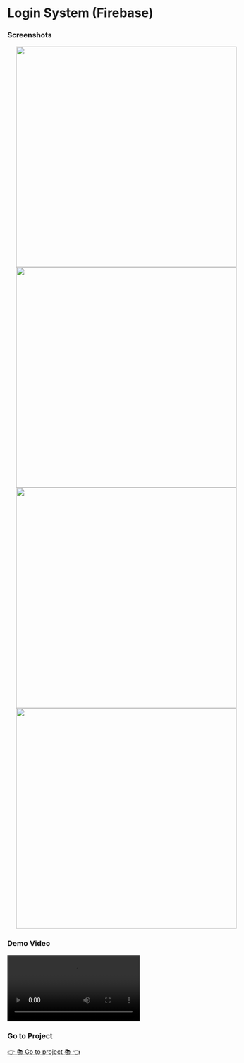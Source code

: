 # Login System (Firebase)

### Screenshots


<img src="https://github.com/user-attachments/assets/a62ff5ba-1ebb-4bcb-a0ff-23b415d4dba0" height=500px hspace=20>
<img src="https://github.com/user-attachments/assets/96a4d761-b626-4d1d-8f32-80d310a036b7" height=500px hspace=20>
<br>

<img src="https://github.com/user-attachments/assets/5bb1935d-a2c8-4219-9086-8e06681e10d9" height=500px hspace=20>
<img src="https://github.com/user-attachments/assets/32cc527a-c96b-4902-a24b-071104623a7d" height=500px hspace=20>

### Demo Video

<video src = "https://github.com/user-attachments/assets/9d0ec075-bc79-4990-a138-d8a02dc314f1">,

### Go to Project
[👉 📚 Go to project 📚 👈](https://github.com/MauryaAayush/chatting_app)
